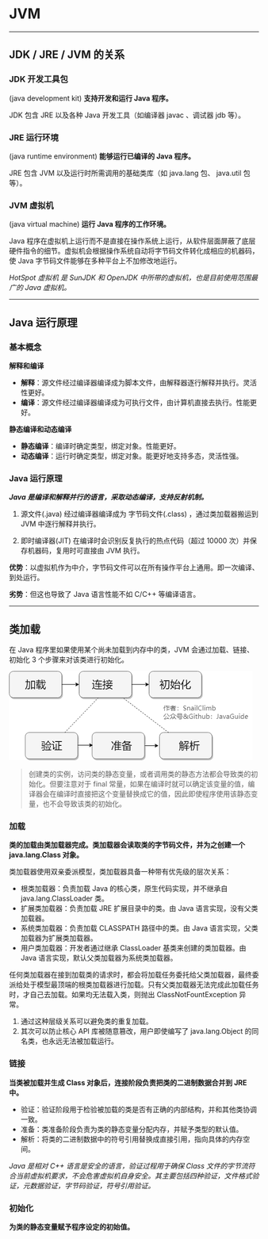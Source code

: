 # JVM

---

## JDK / JRE / JVM 的关系

### JDK 开发工具包

(java development kit) **支持开发和运行 Java 程序。**

JDK 包含 JRE 以及各种 Java 开发工具（如编译器 javac 、调试器 jdb 等）。

### JRE 运行环境

(java runtime environment) **能够运行已编译的 Java 程序。**

JRE 包含 JVM 以及运行时所需调用的基础类库（如 java.lang 包、 java.util 包等）。

### JVM 虚拟机

(java virtual machine) **运行 Java 程序的工作环境。**

Java 程序在虚拟机上运行而不是直接在操作系统上运行，从软件层面屏蔽了底层硬件指令的细节。虚拟机会根据操作系统自动将字节码文件转化成相应的机器码，使 Java 字节码文件能够在多种平台上不加修改地运行。

*HotSpot 虚拟机 是 SunJDK 和 OpenJDK 中所带的虚拟机，也是目前使用范围最广的 Java 虚拟机。*

---

## Java 运行原理

### 基本概念

**解释和编译**

- **解释**：源文件经过编译器编译成为脚本文件，由解释器逐行解释并执行。灵活性更好。
- **编译**：源文件经过编译器编译成为可执行文件，由计算机直接去执行。性能更好。

**静态编译和动态编译**

- **静态编译**：编译时确定类型，绑定对象。性能更好。
- **动态编译**：运行时确定类型，绑定对象。能更好地支持多态，灵活性强。

### Java 运行原理

***Java 是编译和解释并行的语言，采取动态编译，支持反射机制。***

1. 源文件(.java) 经过编译器编译成为 字节码文件(.class) ，通过类加载器搬运到 JVM 中逐行解释并执行。

2. 即时编译器(JIT) 在编译时会识别反复执行的热点代码（超过 10000 次）并保存机器码，复用时可直接由 JVM 执行。
   

**优势**：以虚拟机作为中介，字节码文件可以在所有操作平台上通用。即一次编译、到处运行。

**劣势**：但这也导致了 Java 语言性能不如 C/C++ 等编译语言。

---

## 类加载

在 Java 程序里如果使用某个尚未加载到内存中的类，JVM 会通过加载、链接、初始化 3 个步骤来对该类进行初始化。

![类](类加载过程.png)

> 创建类的实例，访问类的静态变量，或者调用类的静态方法都会导致类的初始化。但要注意对于 final 常量，如果在编译时就可以确定该变量的值，编译器会在编译时直接把这个变量替换成它的值，因此即使程序使用该静态变量，也不会导致该类的初始化。

### 加载

**类的加载由类加载器完成。类加载器会读取类的字节码文件，并为之创建一个 java.lang.Class 对象。**

类加载器使用双亲委派模型，类加载器具备一种带有优先级的层次关系：

- 根类加载器：负责加载 Java 的核心类，原生代码实现，并不继承自 java.lang.ClassLoader 类。
- 扩展类加载器：负责加载 JRE 扩展目录中的类。由 Java 语言实现，没有父类加载器。
- 系统类加载器：负责加载 CLASSPATH 路径中的类。由 Java 语言实现，父类加载器为扩展类加载器。
- 用户类加载器：开发者通过继承 ClassLoader 基类来创建的类加载器。由 Java 语言实现，默认父类加载器为系统类加载器。

任何类加载器在接到加载类的请求时，都会将加载任务委托给父类加载器，最终委派给处于模型最顶端的根类加载器进行加载。只有父类加载器无法完成此加载任务时，才自己去加载。如果均无法载入类，则抛出 ClassNotFountException 异常。

1. 通过这种层级关系可以避免类的重复加载。
2. 其次可以防止核心 API 库被随意篡改，用户即使编写了 java.lang.Object 的同名类，也永远无法被加载运行。


### 链接

**当类被加载并生成 Class 对象后，连接阶段负责把类的二进制数据合并到 JRE 中。**

- 验证：验证阶段用于检验被加载的类是否有正确的内部结构，并和其他类协调一致。
- 准备：类准备阶段负责为类的静态变量分配内存，并赋予类型的默认值。
- 解析：将类的二进制数据中的符号引用替换成直接引用，指向具体的内存空间。

*Java 是相对 C++ 语言是安全的语言，验证过程用于确保 Class 文件的字节流符合当前虚拟机要求，不会危害虚拟机自身安全。其主要包括四种验证，文件格式验证，元数据验证，字节码验证，符号引用验证。*


### 初始化

**为类的静态变量赋予程序设定的初始值。**
